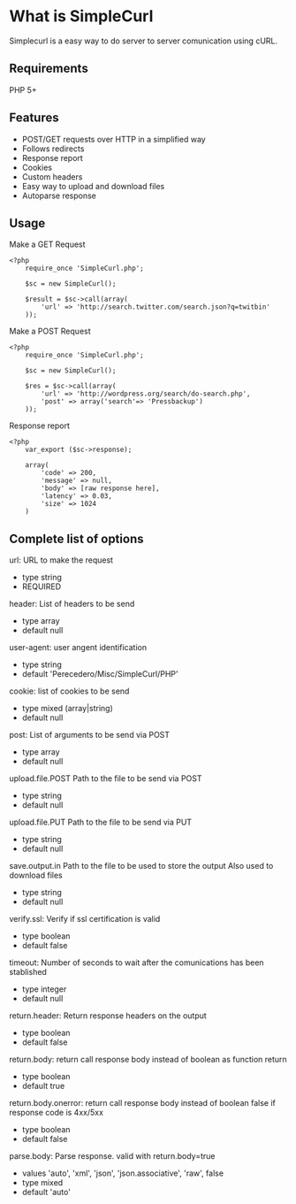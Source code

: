 # What is SimpleCurl

Simplecurl is a easy way to do server to server comunication using cURL.


## Requirements

 PHP 5+

## Features

* POST/GET requests over HTTP in a simplified way
* Follows redirects
* Response report
* Cookies
* Custom headers
* Easy way to upload and download files
* Autoparse response

## Usage

Make a GET Request

	<?php
		require_once 'SimpleCurl.php';

		$sc = new SimpleCurl();

		$result = $sc->call(array(
			'url' => 'http://search.twitter.com/search.json?q=twitbin'
		));


Make a POST Request

	<?php
		require_once 'SimpleCurl.php';

		$sc = new SimpleCurl();

		$res = $sc->call(array(
			'url' => 'http://wordpress.org/search/do-search.php',
			'post' => array('search'=> 'Pressbackup')
		));


Response report

	<?php
		var_export ($sc->response);

		array(
			'code' => 200,
			'message' => null,
			'body' => [raw response here],
			'latency' => 0.03,
			'size' => 1024
		)

## Complete list of options

url:
 URL to make the request
 * type string
 * REQUIRED

header:
 List of headers to be send
 * type array
 * default null

user-agent:
 user angent identification
 * type string
 * default 'Perecedero/Misc/SimpleCurl/PHP'

cookie:
 list of cookies to be send
 * type mixed (array|string)
 * default null

post:
 List of arguments to be send via POST
 * type array
 * default null

upload.file.POST
 Path to the file to be send via POST
 * type string
 * default null

upload.file.PUT
 Path to the file to be send via PUT
 * type string
 * default null

save.output.in
 Path to the file to be used to store the output
 Also used to download files
 * type string
 * default null

verify.ssl:
 Verify if ssl certification is valid
 * type boolean
 * default false

timeout:
 Number of seconds to wait after the comunications has been stablished
 * type integer
 * default null

return.header:
 Return response headers on the output
 * type boolean
 * default false

return.body:
 return call response body instead of boolean as function return
 * type boolean
 * default true

return.body.onerror:
 return call response body instead of boolean false if response code is 4xx/5xx
 * type boolean
 * default false

parse.body:
 Parse response. valid with return.body=true
 * values 'auto', 'xml', 'json', 'json.associative', 'raw', false
 * type mixed
 * default 'auto'
